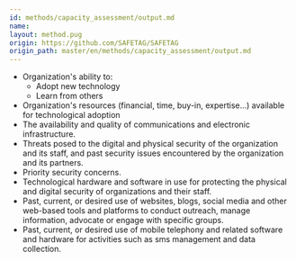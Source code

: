 ```yaml
---
id: methods/capacity_assessment/output.md
name: 
layout: method.pug
origin: https://github.com/SAFETAG/SAFETAG
origin_path: master/en/methods/capacity_assessment/output.md
---
```

 
  * Organization's ability to:
    * Adopt new technology
    * Learn from others
  * Organization's resources (financial, time, buy-in, expertise...) available for technological adoption
 * The availability and quality of communications and electronic infrastructure.
 * Threats posed to the digital and physical security of the organization and its staff, and past security issues encountered by the organization and its partners.
 * Priority security concerns.
 * Technological hardware and software in use for protecting the physical and digital security of organizations and their staff.
 * Past, current, or desired use of websites, blogs, social media and other web-based tools and platforms to conduct outreach, manage information, advocate or engage with specific groups.
 * Past, current, or desired use of mobile telephony and related software and hardware for activities such as sms management and data collection.

